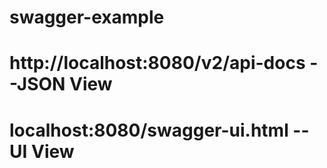 # swagger-example
# http://localhost:8080/v2/api-docs --JSON View
# localhost:8080/swagger-ui.html --UI View
